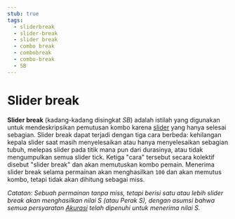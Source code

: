 ```yaml
---
stub: true
tags:
  - sliderbreak
  - slider-break
  - slider break
  - combo break
  - combobreak
  - combo-break
  - SB
---
```


# Slider break

**Slider break** (kadang-kadang disingkat *SB*) adalah istilah yang digunakan untuk mendeskripsikan pemutusan kombo karena [slider](/wiki/Gameplay/Hit_object/Slider) yang hanya selesai sebagian. Slider break dapat terjadi dengan tiga cara berbeda: kehilangan kepala slider saat masih menyelesaikan atau hanya menyelesaikan sebagian tubuh, melepas slider pada titik mana pun dari durasinya, atau tidak mengumpulkan semua slider tick. Ketiga "cara" tersebut secara kolektif disebut "slider break" dan akan memutuskan kombo pemain. Menerima slider break selama permainan akan menghasilkan `100` dan akan memutus kombo, tetapi tidak akan dihitung sebagai miss.

*Catatan: Sebuah permainan tanpa miss, tetapi berisi satu atau lebih slider break akan menghasilkan nilai S (atau Perak S), dengan asumsi bahwa semua persyaratan [Akurasi](/wiki/Gameplay/Accuracy) telah dipenuhi untuk menerima nilai S.*

